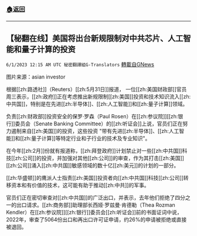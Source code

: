 ###  [:house:返回](README.md)
---


## 【秘翻在线】美国将出台新规限制对中共芯片、人工智能和量子计算的投资
`6/1/2023 12:15 AM UTC 秘密翻譯組G-Translators` [轉載自GNews](https://gnews.org/articles/1347330)

         

图片来源：asian investor

根据[[zh:路透社]]（Reuters）[[zh:5月31日]]报道， 一位[[zh:美国财政部]]官员周三表示，[[zh:政府]]正在考虑推出新规限制[[zh:美国]]投资和技术知识流入[[zh:中共国]]，特别是在先进[[zh:半导体]]、[[zh:人工智能]]和[[zh:量子计算]]领域。

负责[[zh:财政部]]投资安全的保罗·罗森（Paul Rosen）在[[zh:参议院]][[zh:银行]]委员会（Senate Banking Committee）的[[zh:听证会]]上说，官员们正在努力遏制来自[[zh:美国]]的投资，这些投资 "带有先进[[zh:半导体]]、[[zh:人工智能]]和[[zh:量子计算]]等特定行业和子行业的技术及专业知识"。

在今年[[zh:2月]]份就有报道称，[[zh:拜登政府]]计划禁止对一些[[zh:中共国]]科技[[zh:公司]]的投资，并加强对其他[[zh:公司]]的审查，作为其打击[[zh:美国]][[zh:公司]]涌入[[zh:中共国]]敏感领域的数十亿[[zh:美元]]的计划的一部分。

[[zh:华盛顿]]的鹰派人士指责[[zh:美国]]投资者向[[zh:中共国]]科技[[zh:公司]]转移资本和有价值的技术，这可能有助于推动[[zh:中共]]的军事。

官员们正在密切审查对[[zh:中共国]]的广泛出口，并表示，去年他们拒绝了四分之一的出口请求。[[zh:商务部]]助理部长西娅·罗兹曼·肯德勒（Thea Rozman Kendler）在[[zh:参议院]][[zh:银行]]委员会[[zh:听证会]]前的书面证词中说，2022年，审查了5064份出口和再出口许可证申请，约26%的申请被拒绝或直接被退回。
